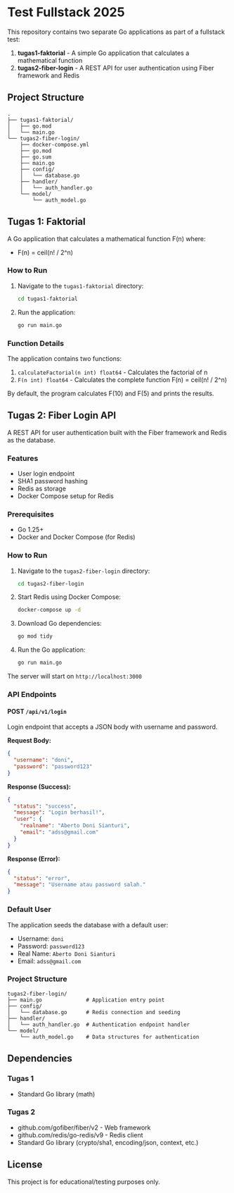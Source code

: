# Test Fullstack 2025

This repository contains two separate Go applications as part of a fullstack test:

1. **tugas1-faktorial** - A simple Go application that calculates a mathematical function
2. **tugas2-fiber-login** - A REST API for user authentication using Fiber framework and Redis

## Project Structure

```
.
├── tugas1-faktorial/
│   ├── go.mod
│   └── main.go
└── tugas2-fiber-login/
    ├── docker-compose.yml
    ├── go.mod
    ├── go.sum
    ├── main.go
    ├── config/
    │   └── database.go
    ├── handler/
    │   └── auth_handler.go
    └── model/
        └── auth_model.go
```

## Tugas 1: Faktorial

A Go application that calculates a mathematical function F(n) where:
- F(n) = ceil(n! / 2^n)

### How to Run

1. Navigate to the `tugas1-faktorial` directory:
   ```bash
   cd tugas1-faktorial
   ```

2. Run the application:
   ```bash
   go run main.go
   ```

### Function Details

The application contains two functions:
1. `calculateFactorial(n int) float64` - Calculates the factorial of n
2. `F(n int) float64` - Calculates the complete function F(n) = ceil(n! / 2^n)

By default, the program calculates F(10) and F(5) and prints the results.

## Tugas 2: Fiber Login API

A REST API for user authentication built with the Fiber framework and Redis as the database.

### Features

- User login endpoint
- SHA1 password hashing
- Redis as storage
- Docker Compose setup for Redis

### Prerequisites

- Go 1.25+
- Docker and Docker Compose (for Redis)

### How to Run

1. Navigate to the `tugas2-fiber-login` directory:
   ```bash
   cd tugas2-fiber-login
   ```

2. Start Redis using Docker Compose:
   ```bash   
   docker-compose up -d
   ```

3. Download Go dependencies:
   ```bash
   go mod tidy
   ```

4. Run the Go application:
   ```bash
   go run main.go
   ```

The server will start on `http://localhost:3000`

### API Endpoints

#### POST `/api/v1/login`

Login endpoint that accepts a JSON body with username and password.

**Request Body:**
```json
{
  "username": "doni",
  "password": "password123"
}
```

**Response (Success):**
```json
{
  "status": "success",
  "message": "Login berhasil!",
  "user": {
    "realname": "Aberto Doni Sianturi",
    "email": "adss@gmail.com"
  }
}
```

**Response (Error):**
```json
{
  "status": "error",
  "message": "Username atau password salah."
}
```

### Default User

The application seeds the database with a default user:
- Username: `doni`
- Password: `password123`
- Real Name: `Aberto Doni Sianturi`
- Email: `adss@gmail.com`

### Project Structure

```
tugas2-fiber-login/
├── main.go              # Application entry point
├── config/
│   └── database.go      # Redis connection and seeding
├── handler/
│   └── auth_handler.go  # Authentication endpoint handler
└── model/
    └── auth_model.go    # Data structures for authentication
```

## Dependencies

### Tugas 1
- Standard Go library (math)

### Tugas 2
- github.com/gofiber/fiber/v2 - Web framework
- github.com/redis/go-redis/v9 - Redis client
- Standard Go library (crypto/sha1, encoding/json, context, etc.)

## License

This project is for educational/testing purposes only.